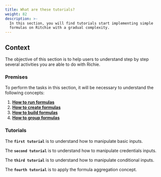 ```yaml
---
title: What are these tutorials?
weight: 82
description: >-
  In this section, you will find tutorials start implementing simple
  formulas on Ritchie with a gradual complexity.
---
```


## Context

The objective of this section is to help users to understand step by step several activities  you are able to do with Richie.

### Premises

To perform the tasks in this section, it will be necessary to understand the following concepts:

1. [**How to run formulas**](/formulas/run-formula/)
2. [**How to create formulas**](/formulas/create-formulas/)
3. [**How to build formulas**](/formulas/build-formulas/)
4. [**How to group formulas**](/formulas/group-formulas/)

### Tutorials

The **`first tutorial`** is to understand how to manipulate basic inputs.

The **`second tutorial`** is to understand how to manipulate credentials inputs.

The **`third tutorial`** is to understand how to manipulate conditional inputs.

The **`fourth tutorial`** is to apply the formula aggregation concept.

